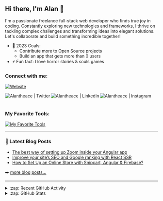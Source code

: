 ## Hi there, I'm Alan 👋

I'm a passionate freelance full-stack web developer who finds true joy in coding. Constantly exploring new technologies and frameworks, I thrive on tackling complex challenges and transforming ideas into elegant solutions. Let's collaborate and build something incredible together!

- 🥅 2023 Goals:
  - Contribute more to Open Source projects
  - Build an app that gets more than 0 users
- ⚡ Fun fact: I love horror stories & souls games

### Connect with me:

[![Website](https://img.shields.io/website?label=DevAces.com.mx&style=for-the-badge&url=https%3A%2F%2Fdevaces.com.mx)](https://devaces.com.mx)

[<img align="left" alt="Alantheace | Twitter" src="https://skillicons.dev/icons?i=twitter" />][twitter]
[<img align="left" alt="Alantheace | LinkedIn" src="https://skillicons.dev/icons?i=linkedin" />][linkedin]
[<img align="left" alt="Alantheace | Instagram" src="https://skillicons.dev/icons?i=instagram" />][instagram]

<br />
<br />

### My Favorite Tools:

[![My Favorite Tools](https://skillicons.dev/icons?i=ts,angular,react,svelte,astro,nestjs,nextjs,prisma,planetscale)](https://skillicons.dev)

---

### 📕 Latest Blog Posts

<!-- BLOG-POST-LIST:START -->
- [The best way of setting up Zoom inside your Angular app](https://alantheace.medium.com/the-best-way-of-setting-up-zoom-inside-your-angular-app-b370cf895477?source=rss-48044e42e288------2)
- [Improve your site’s SEO and Google ranking with React SSR](https://alantheace.medium.com/improve-your-sites-seo-and-google-ranking-with-react-ssr-66d02eae54cb?source=rss-48044e42e288------2)
- [How to Set Up an Online Store with Snipcart, Angular & Firebase?](https://alantheace.medium.com/how-to-set-up-an-online-store-with-snipcart-angular-firebase-75a403b973f6?source=rss-48044e42e288------2)
<!-- BLOG-POST-LIST:END -->

➡️ [more blog posts...](https://medium.com/feed/@alantheace)

---

<details>
  <summary>:zap: Recent GitHub Activity</summary>
  
<!--START_SECTION:activity-->
1. 🗣 Commented on [#225](https://github.com/pingdotgg/uploadthing/pull/225#issuecomment-1720033267) in [pingdotgg/uploadthing](https://github.com/pingdotgg/uploadthing)
2. 🗣 Commented on [#225](https://github.com/pingdotgg/uploadthing/pull/225#issuecomment-1716237036) in [pingdotgg/uploadthing](https://github.com/pingdotgg/uploadthing)
3. 💪 Opened PR [#97](https://github.com/ankurrsinghal/svelte-legos/pull/97) in [ankurrsinghal/svelte-legos](https://github.com/ankurrsinghal/svelte-legos)
<!--END_SECTION:activity-->

</details>

<details>
  <summary>:zap: GitHub Stats</summary>

  <img align="left" alt="Alan's GitHub Stats" src="https://github-readme-stats-mu-flax.vercel.app/api?username=AlanAcDz&show_icons=true&hide_border=true" />
  <img align="left" alt="Alan's Top Langs" src="https://github-readme-stats-mu-flax.vercel.app/api/top-langs?username=AlanAcDz&layout=compact&hide_border=true" />

</details>

[website]: https://devaces.com.mx
[mithealth]: https://mithealth.app
[twitter]: https://twitter.com/Alantheace13
[instagram]: https://instagram.com/alantheace13
[linkedin]: https://linkedin.com/in/alan-acuña-díaz
